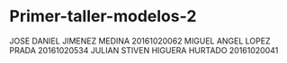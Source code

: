 # Primer-taller-modelos-2
JOSE DANIEL JIMENEZ MEDINA 20161020062
MIGUEL ANGEL LOPEZ PRADA 20161020534
JULIAN STIVEN HIGUERA HURTADO 20161020041

